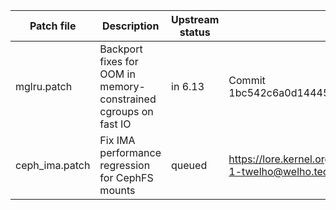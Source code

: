 | Patch file                                                                 | Description                                | Upstream status | Link                                                                                                                                                                                                         |
|----------------------------------------------------------------------------|--------------------------------------------|-----------------|--------------------------------------------------------------------------------------------------------------------------------------------------------------------------------------------------------------|
| mglru.patch | Backport fixes for OOM in memory-constrained cgroups on fast IO | in 6.13 | Commit 1bc542c6a0d1444559ab75823a89a94d244bf933 |
| ceph_ima.patch | Fix IMA performance regression for CephFS mounts | queued | https://lore.kernel.org/lkml/20250529174453.293618-1-twelho@welho.tech/T/#u |
